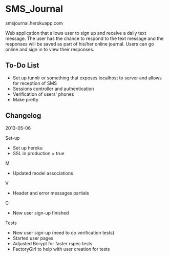 SMS_Journal
===========

smsjournal.herokuapp.com

Web application that allows user to sign up and receive a daily text message. The user has the chance to respond to the text message and the responses will be saved as part of his/her online journal. Users can go online and sign in to view their responses.

To-Do List
----------

- Set up tunnlr or something that exposes localhost to server and allows for reception of SMS
- Sessions controller and authentication
- Verification of users' phones
- Make pretty

Changelog 
---------

2013-05-06

Set-up
- Set up heroku
- SSL in production = true

M
- Updated model associations

V
- Header and error messages partials

C
- New user sign-up finished

Tests
- New user sign-up (need to do verification tests)
- Started user pages
- Adjusted Bcrypt for faster rspec tests
- FactoryGirl to help with user creation for tests
